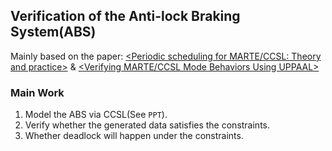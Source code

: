 ## Verification of the Anti-lock Braking System(ABS)

Mainly based on the paper: [<Periodic scheduling for MARTE/CCSL: Theory and practice>](https://www.researchgate.net/publication/319445840_Periodic_scheduling_for_MARTECCSL_Theory_and_practice) & [<Verifying MARTE/CCSL Mode Behaviors Using UPPAAL>](https://www.researchgate.net/publication/258436633_Verifying_MARTECCSL_Mode_Behaviors_Using_UPPAAL)

### Main Work

1. Model the ABS via CCSL(See `PPT`).
2. Verify whether the generated data satisfies the constraints.
3. Whether deadlock will happen under the constraints.
